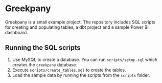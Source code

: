 # Greekpany

Greekpany is a small example project. The repository includes SQL scripts for creating and populating tables, a dbt project and a sample Power BI dashboard.

## Running the SQL scripts

1. Use MySQL to create a database. You can run `scripts/setup.sql` which creates the `greekpany` database.
2. Execute `scripts/create_tables.sql` to create the tables.
3. Load the sample data by running the scripts from the `scripts` folder.
